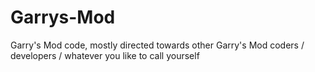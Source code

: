Garrys-Mod
==========

Garry's Mod code, mostly directed towards other Garry's Mod coders / developers / whatever you like to call yourself
